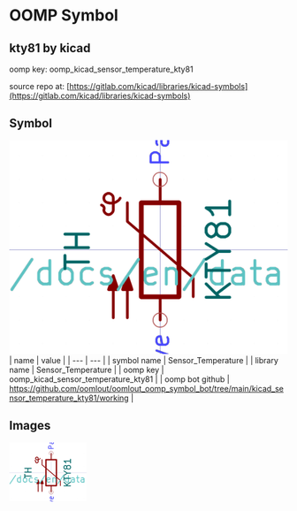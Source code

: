 # OOMP Symbol  
## kty81  by kicad  
  
oomp key: oomp_kicad_sensor_temperature_kty81  
  
source repo at: [https://gitlab.com/kicad/libraries/kicad-symbols](https://gitlab.com/kicad/libraries/kicad-symbols)  
## Symbol  
  
[![working.png](working_600.png)](working.png)  
| name | value | 
| --- | --- | 
| symbol name | Sensor_Temperature | 
| library name | Sensor_Temperature | 
| oomp key | oomp_kicad_sensor_temperature_kty81 | 
| oomp bot github | https://github.com/oomlout/oomlout_oomp_symbol_bot/tree/main/kicad_sensor_temperature_kty81/working | 
## Images  
  
[![working.png](working_140.png)](working.png)  
